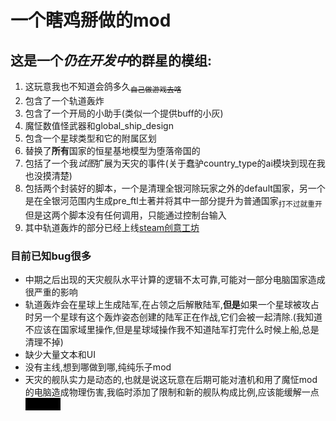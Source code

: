<style>
    .hover-text {
        position: relative;
        display: inline-block;
    }
    .hover-text::before {
        content: '';
        position: absolute;
        top: 0;
        left: 0;
        width: 100%;
        height: 100%;
        background-color: black;
        z-index: 1;
    }
    .hover-text:hover::before {
        display: none;
    }
     .hover-image {
        position: relative;
        display: inline-block;
    }
    .hover-image img {
        display: block;
        width: 300px; 
        height: auto;
    }
    .hover-image::before {
        content: '';
        position: absolute;
        top: 0;
        left: 0;
        width: 100%;
        height: 100%;
        background-color: black;
        opacity: 1; 
        z-index: 1;
        transition: opacity 1s;
    }
    .hover-image:hover::before {
        opacity: 0;
    }
</style>
# 一个瞎鸡掰做的mod
## 这是一个***仍在开发中***的群星的模组:

1. 这玩意我也不知道会鸽多久<sub>~~自己做游戏去咯~~</sub>
2. 包含了一个轨道轰炸
3. 包含了一个开局的小助手(类似一个提供buff的小灰)
4. 魔怔数值怪武器和global_ship_design
5. 包含一个星球类型和它的附属区划
6. 替换了**所有**国家的恒星基地模型为堕落帝国的
7. 包括了一个我*试图*扩展为天灾的事件(关于蠢驴country_type的ai模块到现在我也没摸清楚)
8. 包括两个封装好的脚本，一个是清理全银河除玩家之外的default国家，另一个是在全银河范围内生成pre_ftl土著并将其中一部分提升为普通国家<sub>打不过就重开</sub>但是这两个脚本没有任何调用，只能通过控制台输入
9. 其中轨道轰炸的部分已经上线[steam创意工坊](https://steamcommunity.com/sharedfiles/filedetails/?id=3207454994)

### 目前已知bug很多
- 中期之后出现的天灾舰队水平计算的逻辑不太可靠,可能对一部分电脑国家造成很严重的影响
- 轨道轰炸会在星球上生成陆军,在占领之后解散陆军,**但是**如果一个星球被攻占时另一个星球有这个轰炸姿态创建的陆军正在作战,它们会被一起清除.(我知道不应该在国家域里操作,但是星球域操作我不知道陆军打完什么时候上船,总是清理不掉)
- 缺少大量文本和UI
- 没有主线,想到哪做到哪,纯纯乐子mod
- 天灾的舰队实力是动态的,也就是说这玩意在后期可能对渣机和用了魔怔mod的电脑造成物理伤害,我临时添加了限制和新的舰队构成比例,应该能缓解一点<div class="hover-image">就一点点</div>
